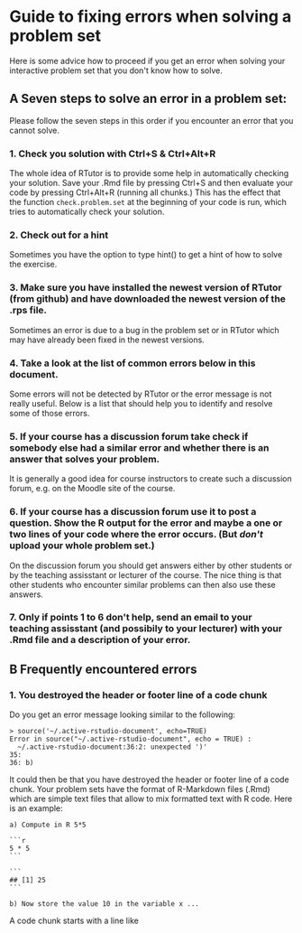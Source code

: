 Guide to fixing errors when solving a problem set
========================================================

Here is some advice how to proceed if you get an error when solving your interactive problem set that you don't know how to solve.

## A Seven steps to solve an error in a problem set:

Please follow the seven steps in this order if you encounter an error that you cannot solve.

### 1. Check you solution with Ctrl+S & Ctrl+Alt+R

The whole idea of RTutor is to provide some help in automatically checking your solution. Save your .Rmd file by pressing Ctrl+S and then evaluate your code by pressing Ctrl+Alt+R (running all chunks.) This has the effect that the function `check.problem.set` at the beginning of your code is run, which tries to automatically check your solution.

### 2. Check out for a hint

Sometimes you have the option to type hint() to get a hint of how to solve the exercise.

### 3. Make sure you have installed the newest version of RTutor (from github) and have downloaded the newest version of the .rps file.

Sometimes an error is due to a bug in the problem set or in RTutor which may have already been fixed in the newest versions.

### 4. Take a look at the list of common errors below in this document.

Some errors will not be detected by RTutor or the error message is not really useful. Below is a list that should help you to identify and resolve some of those errors.

### 5. If your course has a discussion forum take check if somebody else had a similar error and whether there is an answer that solves your problem.

It is generally a good idea for course instructors to create such a discussion forum, e.g. on the Moodle site of the course.

### 6. If your course has a discussion forum use it to post a question. Show the R output for the error and maybe a one or two lines of your code where the error occurs. (But *don't* upload your whole problem set.)

On the discussion forum you should get answers either by other students or by the teaching assisstant or lecturer of the course. The nice thing is that other students who encounter similar problems can then also use these answers.

### 7. Only if points 1 to 6 don't help, send an email to your teaching assisstant (and possibily to your lecturer) with your .Rmd file and a description of your error.

## B Frequently encountered errors

### 1. You destroyed the header or footer line of a code chunk

Do you get an error message looking similar to the following:

    > source('~/.active-rstudio-document', echo=TRUE)
    Error in source("~/.active-rstudio-document", echo = TRUE) : 
      ~/.active-rstudio-document:36:2: unexpected ')'
    35: 
    36: b)

It could then be that you have destroyed the header or footer line of a code chunk. Your problem sets have the format of R-Markdown files (.Rmd) which are simple text files that allow to mix formatted text with R code. Here is an example: 

    a) Compute in R 5*5
    
    ```r
    5 * 5
    ```
    
    ```
    ## [1] 25
    ```

    b) Now store the value 10 in the variable x ...


A code chunk starts with a line like



